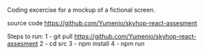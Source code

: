 Coding excercise for a mockup of a fictional screen.

source code https://github.com/Yumenio/skyhop-react-assesment

Steps to run:
1 - git pull https://github.com/Yumenio/skyhop-react-assesment
2 - cd src
3 - npm install
4 - npm run
